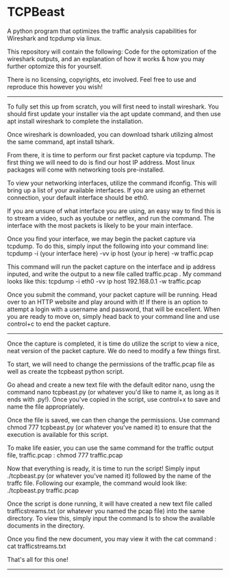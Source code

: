 # TCPBeast
A python program that optimizes the traffic analysis capabilities for Wireshark and tcpdump via linux.

This repository will contain the following: Code for the optomization of the wireshark outputs, and an explanation of how it works & how you may further optomize this for yourself.

There is no licensing, copyrights, etc involved. Feel free to use and reproduce this however you wish!

--------------------------------------------------------------------------------------------------------------------------------------------------------------------------------------------------------------------------------------------------------------------------------------

To fully set this up from scratch, you will first need to install wireshark. You should first update your installer via the apt update command, and then use apt install wireshark to complete the installation. 

Once wireshark is downloaded, you can download tshark utilizing almost the same command, apt install tshark.

From there, it is time to perform our first packet capture via tcpdump. The first thing we will need to do is find our host IP address. Most linux packages will come with networking tools pre-installed. 

To view your networking interfaces, utilize the command ifconfig. This will bring up a list of your available interfaces. If you are using an ethernet connection, your default interface should be eth0. 

If you are unsure of what interface you are using, an easy way to find this is to stream a video, such as youtube or netflex, and run the command. The interface with the most packets is likely to be your main interface.

Once you find your interface, we may begin the packet capture via tcpdump. To do this, simply input the following into your command line: tcpdump -i (your interface here) -vv ip host (your ip here) -w traffic.pcap

This command will run the packet capture on the interface and ip address inputed, and write the output to a new file called traffic.pcap . My command looks like this: tcpdump -i eth0 -vv ip host 192.168.0.1 -w traffic.pcap

Once you submit the command, your packet capture will be running. Head over to an HTTP website and play around with it! If there is an option to attempt a login with a username and password, that will be excellent. When you are ready to move on, simply head back to your command line and use control+c to end the packet capture. 

--------------------------------------------------------------------------------------------------------------------------------------------------------------------------------------------------------------------------------------------------------------------------------------

Once the capture is completed, it is time do utilize the script to view a nice, neat version of the packet capture. We do need to modify a few things first.

To start, we will need to change the permissions of the traffic.pcap file as well as create the tcpbeast python script. 

Go ahead and create a new text file with the default editor nano, usng the command nano tcpbeast.py (or whatever you'd like to name it, as long as it ends with .py!). Once you've copied in the script, use control+x to save and name the file appropriately. 

Once the file is saved, we can then change the permissions. Use command chmod 777 tcpbeast.py (or whatever you've named it) to ensure that the execution is available for this script. 

To make life easier, you can use the same command for the traffic output file, traffic.pcap : chmod 777 traffic.pcap

Now that everything is ready, it is time to run the script! Simply input ./tcpbeast.py (or whatever you've named it) followed by the name of the traffc file. Following our example, the command would look like: ./tcpbeast.py traffic.pcap

Once the script is done running, it will have created a new text file called trafficstreams.txt (or whatever you named the pcap file) into the same directory. To view this, simply input the command ls to show the available documents in the directory. 

Once you find the new document, you may view it with the cat command : cat trafficstreams.txt

That's all for this one!

--------------------------------------------------------------------------------------------------------------------------------------------------------------------------------------------------------------------------------------------------------------------------------------
